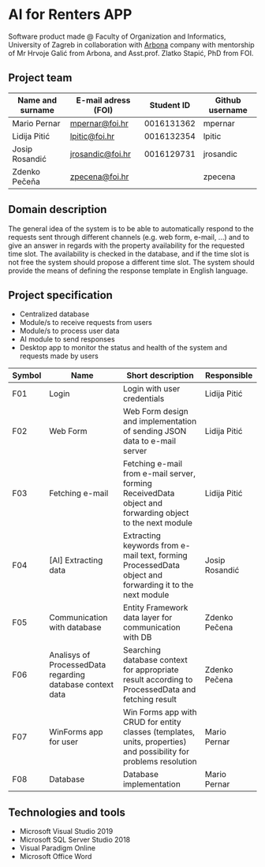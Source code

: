 # AI for Renters APP
Software product made @ Faculty of Organization and Informatics, University of Zagreb in collaboration with [Arbona](https://www.arbona.hr) company with mentorship of Mr Hrvoje Galić from Arbona, and Asst.prof. Zlatko Stapić, PhD from FOI.


## Project team

Name and surname | E-mail adress (FOI) | Student ID | Github username
------------     | ------------------- | -----      | ---------------------
Mario Pernar     |    mpernar@foi.hr   | 0016131362 | mpernar
Lidija Pitić     |    lpitic@foi.hr    | 0016132354 | lpitic
Josip Rosandić   |    jrosandic@foi.hr | 0016129731 | jrosandic
Zdenko Pečeňa    |     zpecena@foi.hr  |            | zpecena

## Domain description
The general idea of the system is to be able to automatically respond to the requests sent through different channels (e.g. web form, e-mail, ...) and to give an answer in regards with the property availability for the requested time slot. The availability is checked in the database, and if the time slot is not free the system should propose a different time slot. The system should provide the means of defining the response template in English language.

## Project specification
* Centralized database
* Module/s to receive requests from users
* Module/s to process user data
* AI module to send responses
* Desktop app to monitor the status and health of the system and requests made by users


Symbol | Name | Short description | Responsible 
------ | ----- | -----------| -------------------
F01    | Login   | Login with user credentials| Lidija Pitić
F02    | Web Form | Web Form design and implementation of sending JSON data to e-mail server | Lidija Pitić
F03    | Fetching e-mail | Fetching e-mail from e-mail server, forming ReceivedData object and forwarding object to the next module | Lidija Pitić
F04    | [AI] Extracting data | Extracting keywords from e-mail text, forming ProcessedData object and forwarding it to the next module | Josip Rosandić
F05    | Communication with database | Entity Framework data layer for communication with DB | Zdenko Pečena
F06    | Analisys of ProcessedData regarding database context data  | Searching database context for appropriate result according to ProcessedData and fetching result | Zdenko Pečena
F07    | WinForms app for user | Win Forms app with CRUD for entity classes (templates, units, properties) and possibility for problems resolution | Mario Pernar
F08    | Database | Database implementation | Mario Pernar

## Technologies and tools
* Microsoft Visual Studio 2019
* Microsoft SQL Server Studio 2018
* Visual Paradigm Online
* Microsoft Office Word 
